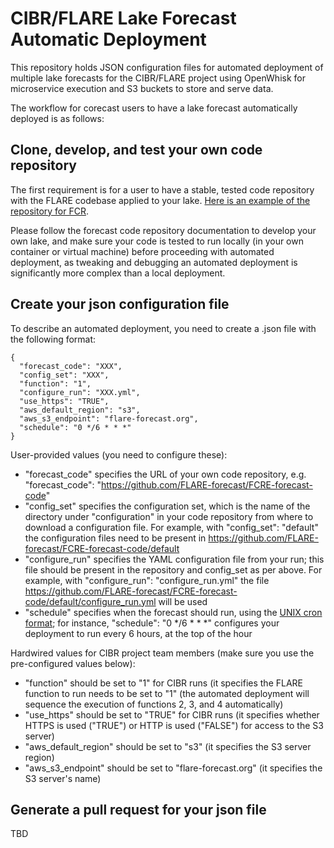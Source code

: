 # CIBR/FLARE Lake Forecast Automatic Deployment
This repository holds JSON configuration files for automated deployment of  multiple lake forecasts for the CIBR/FLARE project using OpenWhisk for microservice execution and S3 buckets to store and serve data.

The workflow for corecast users to have a lake forecast automatically deployed is as follows:

## Clone, develop, and test your own code repository
The first requirement is for a user to have a stable, tested code repository with the FLARE codebase applied to your lake. [Here is an example of the repository for FCR](https://github.com/FLARE-forecast/FCRE-forecast-code). 

Please follow the forecast code repository documentation to develop your own lake, and make sure your code is tested to run locally (in your own container or virtual machine) before proceeding with automated deployment, as tweaking and debugging an automated deployment is significantly more complex than a local deployment.

## Create your json configuration file

To describe an automated deployment, you need to create a .json file with the following format:

```json=
{
  "forecast_code": "XXX",
  "config_set": "XXX",
  "function": "1",
  "configure_run": "XXX.yml",
  "use_https": "TRUE",
  "aws_default_region": "s3",
  "aws_s3_endpoint": "flare-forecast.org",
  "schedule": "0 */6 * * *"
}
```

User-provided values (you need to configure these):
* "forecast_code" specifies the URL of your own code repository, e.g. "forecast_code": "https://github.com/FLARE-forecast/FCRE-forecast-code"
* "config_set" specifies the configuration set, which is the name of the directory under "configuration" in your code repository from where to download a configuration file. For example, with "config_set": "default" the configuration files need to be present in https://github.com/FLARE-forecast/FCRE-forecast-code/default
* "configure_run" specifies the YAML configuration file from your run; this file should be present in the repository and config_set as per above. For example, with "configure_run": "configure_run.yml" the file https://github.com/FLARE-forecast/FCRE-forecast-code/default/configure_run.yml will be used
* "schedule" specifies when the forecast should run, using the [UNIX cron format](https://en.wikipedia.org/wiki/Cron); for instance, "schedule": "0 */6 * * *" configures your deployment to run every 6 hours, at the top of the hour

Hardwired values for CIBR project team members (make sure you use the pre-configured values below):
* "function" should be set to "1" for CIBR runs (it specifies the FLARE function to run needs to be set to "1" (the automated deployment will sequence the execution of functions 2, 3, and 4 automatically)
* "use_https" should be set to "TRUE" for CIBR runs (it specifies whether HTTPS is used ("TRUE") or HTTP is used ("FALSE") for access to the S3 server)
* "aws_default_region" should be set to "s3" (it specifies the S3 server region)
* "aws_s3_endpoint" should be set to "flare-forecast.org" (it specifies the S3 server's name)

## Generate a pull request for your json file ##

TBD
